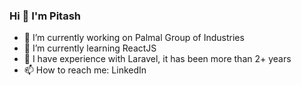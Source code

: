 ### Hi 👋 I'm Pitash

- 🔭 I’m currently working on Palmal Group of Industries
- 🌱 I’m currently learning ReactJS
- 🗿 I have experience with Laravel, it has been more than 2+ years
- 📫 How to reach me: LinkedIn 


<!--
**pitash/pitash** is a ✨ _special_ ✨ repository because its `README.md` (this file) appears on your GitHub profile.

Here are some ideas to get you started:

- 🔭 I’m currently working on Palmal Group of Industries
- 🌱 I’m currently learning ReactJS
-🗿  I have experience with Laravel, it has been more than 4+ years
- 👯 I’m looking to collaborate on ...
- 🤔 I’m looking for help with ...
- 💬 Ask me about ...
- 📫 How to reach me: ...
- 😄 Pronouns: ...
- ⚡ Fun fact: ...
-->
